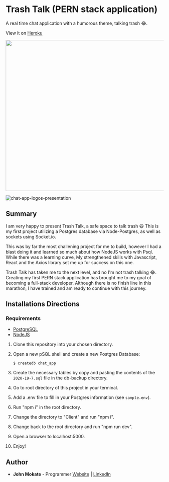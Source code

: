 # Trash Talk (PERN stack application)

A real time chat application with a humorous theme, talking trash :joy:.

View it on [Heroku](https://still-coast-26529.herokuapp.com/)

<div align="center"><img src="https://user-images.githubusercontent.com/29006517/88857074-39617800-d1bb-11ea-92d0-114159a0d5dd.gif" height="480px" width="852px"/></div>

![chat-app-logos-presentation](https://user-images.githubusercontent.com/29006517/88720856-28493600-d0eb-11ea-8e49-432e6dd65664.png)

## Summary

I am very happy to present Trash Talk, a safe space to talk trash :laughing:
This is my first project utilizing a Postgres database via Node-Postgres, as well as sockets using Socket.io.

This was by far the most challening project for me to build, however I had a blast doing it and learned so much about how NodeJS works with Psql. While there was a learning curve, My strengthened skills with Javascript, React and the Axios library set me up for success on this one.

Trash Talk has taken me to the next level, and no I'm not trash talking :joy:. Creating my first PERN stack application has brought me to my goal of becoming a full-stack developer. Although there is no finish line in this marathon, I have trained and am ready to continue with this journey.

## Installations Directions

### Requirements

- [PostgreSQL](https://www.postgresql.org/download/)
- [NodeJS](https://nodejs.org/en/download/)

1. Clone this repository into your chosen directory.
2. Open a new pSQL shell and create a new Postgres Database:

   `$ createdb chat_app`

3. Create the necessary tables by copy and pasting the contents of the `2020-19-7.sql` file in the db-backup directory.
4. Go to root directory of this project in your terminal.
5. Add a .env file to fill in your Postgres information (see `sample.env`).
6. Run "npm i" in the root directory.
7. Change the directory to "Client" and run "npm i".
8. Change back to the root directory and run "npm run dev".
9. Open a browser to localhost:5000.
10. Enjoy!

## Author

- **John Mokate** - Programmer [Website](https://mokate.tumblr.com) **|** [LinkedIn](https://www.linkedin.com/in/mokate/)
